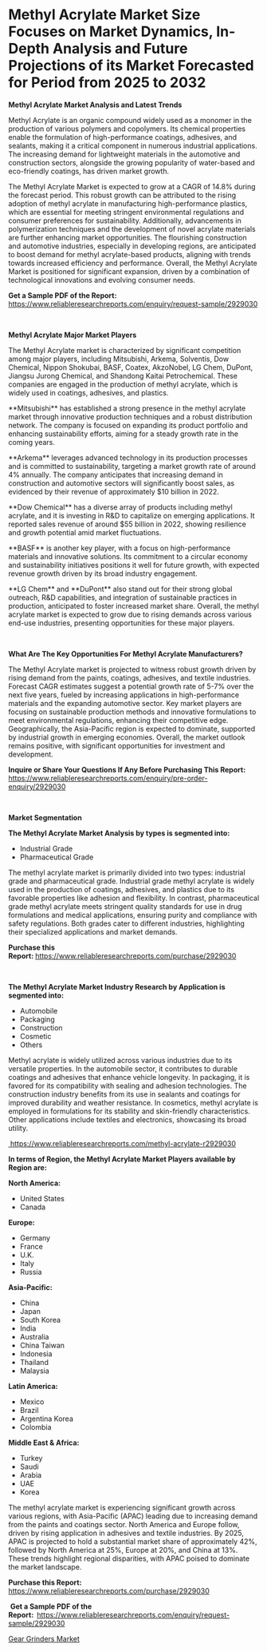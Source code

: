 <p><h1>Methyl Acrylate Market Size Focuses on Market Dynamics, In-Depth Analysis and Future Projections of its Market Forecasted for Period from 2025 to 2032</h1></p><p><strong>Methyl Acrylate Market Analysis and Latest Trends</strong></p>
<p><p>Methyl Acrylate is an organic compound widely used as a monomer in the production of various polymers and copolymers. Its chemical properties enable the formulation of high-performance coatings, adhesives, and sealants, making it a critical component in numerous industrial applications. The increasing demand for lightweight materials in the automotive and construction sectors, alongside the growing popularity of water-based and eco-friendly coatings, has driven market growth.</p><p>The Methyl Acrylate Market is expected to grow at a CAGR of 14.8% during the forecast period. This robust growth can be attributed to the rising adoption of methyl acrylate in manufacturing high-performance plastics, which are essential for meeting stringent environmental regulations and consumer preferences for sustainability. Additionally, advancements in polymerization techniques and the development of novel acrylate materials are further enhancing market opportunities. The flourishing construction and automotive industries, especially in developing regions, are anticipated to boost demand for methyl acrylate-based products, aligning with trends towards increased efficiency and performance. Overall, the Methyl Acrylate Market is positioned for significant expansion, driven by a combination of technological innovations and evolving consumer needs.</p></p>
<p><strong>Get a Sample PDF of the Report:&nbsp;</strong> <a href="https://www.reliableresearchreports.com/enquiry/request-sample/2929030?utm_campaign=3028&utm_medium=2&utm_source=Github&utm_content=ia&utm_term=12032025&utm_id=methyl-acrylate">https://www.reliableresearchreports.com/enquiry/request-sample/2929030</a></p>
<p>&nbsp;</p>
<p><strong>Methyl Acrylate Major Market Players</strong></p>
<p><p>The Methyl Acrylate market is characterized by significant competition among major players, including Mitsubishi, Arkema, Solventis, Dow Chemical, Nippon Shokubai, BASF, Coatex, AkzoNobel, LG Chem, DuPont, Jiangsu Jurong Chemical, and Shandong Kaitai Petrochemical. These companies are engaged in the production of methyl acrylate, which is widely used in coatings, adhesives, and plastics.</p><p>**Mitsubishi** has established a strong presence in the methyl acrylate market through innovative production techniques and a robust distribution network. The company is focused on expanding its product portfolio and enhancing sustainability efforts, aiming for a steady growth rate in the coming years.</p><p>**Arkema** leverages advanced technology in its production processes and is committed to sustainability, targeting a market growth rate of around 4% annually. The company anticipates that increasing demand in construction and automotive sectors will significantly boost sales, as evidenced by their revenue of approximately $10 billion in 2022.</p><p>**Dow Chemical** has a diverse array of products including methyl acrylate, and it is investing in R&D to capitalize on emerging applications. It reported sales revenue of around $55 billion in 2022, showing resilience and growth potential amid market fluctuations.</p><p>**BASF** is another key player, with a focus on high-performance materials and innovative solutions. Its commitment to a circular economy and sustainability initiatives positions it well for future growth, with expected revenue growth driven by its broad industry engagement.</p><p>**LG Chem** and **DuPont** also stand out for their strong global outreach, R&D capabilities, and integration of sustainable practices in production, anticipated to foster increased market share. Overall, the methyl acrylate market is expected to grow due to rising demands across various end-use industries, presenting opportunities for these major players.</p></p>
<p>&nbsp;</p>
<p><strong>What Are The Key Opportunities For Methyl Acrylate Manufacturers?</strong></p>
<p><p>The Methyl Acrylate market is projected to witness robust growth driven by rising demand from the paints, coatings, adhesives, and textile industries. Forecast CAGR estimates suggest a potential growth rate of 5-7% over the next five years, fueled by increasing applications in high-performance materials and the expanding automotive sector. Key market players are focusing on sustainable production methods and innovative formulations to meet environmental regulations, enhancing their competitive edge. Geographically, the Asia-Pacific region is expected to dominate, supported by industrial growth in emerging economies. Overall, the market outlook remains positive, with significant opportunities for investment and development.</p></p>
<p><strong>Inquire or Share Your Questions If Any Before Purchasing This Report:</strong> <a href="https://www.reliableresearchreports.com/enquiry/pre-order-enquiry/2929030?utm_campaign=3028&utm_medium=2&utm_source=Github&utm_content=ia&utm_term=12032025&utm_id=methyl-acrylate">https://www.reliableresearchreports.com/enquiry/pre-order-enquiry/2929030</a></p>
<p>&nbsp;</p>
<p><strong>Market Segmentation</strong></p>
<p><strong>The Methyl Acrylate Market Analysis by types is segmented into:</strong></p>
<p><ul><li>Industrial Grade</li><li>Pharmaceutical Grade</li></ul></p>
<p><p>The methyl acrylate market is primarily divided into two types: industrial grade and pharmaceutical grade. Industrial grade methyl acrylate is widely used in the production of coatings, adhesives, and plastics due to its favorable properties like adhesion and flexibility. In contrast, pharmaceutical grade methyl acrylate meets stringent quality standards for use in drug formulations and medical applications, ensuring purity and compliance with safety regulations. Both grades cater to different industries, highlighting their specialized applications and market demands.</p></p>
<p><strong>Purchase this Report:&nbsp;</strong><a href="https://www.reliableresearchreports.com/purchase/2929030?utm_campaign=3028&utm_medium=2&utm_source=Github&utm_content=ia&utm_term=12032025&utm_id=methyl-acrylate">https://www.reliableresearchreports.com/purchase/2929030</a></p>
<p>&nbsp;</p>
<p><strong>The Methyl Acrylate Market Industry Research by Application is segmented into:</strong></p>
<p><ul><li>Automobile</li><li>Packaging</li><li>Construction</li><li>Cosmetic</li><li>Others</li></ul></p>
<p><p>Methyl acrylate is widely utilized across various industries due to its versatile properties. In the automobile sector, it contributes to durable coatings and adhesives that enhance vehicle longevity. In packaging, it is favored for its compatibility with sealing and adhesion technologies. The construction industry benefits from its use in sealants and coatings for improved durability and weather resistance. In cosmetics, methyl acrylate is employed in formulations for its stability and skin-friendly characteristics. Other applications include textiles and electronics, showcasing its broad utility.</p></p>
<p><a href="https://www.reliableresearchreports.com/methyl-acrylate-r2929030?utm_campaign=3028&utm_medium=2&utm_source=Github&utm_content=ia&utm_term=12032025&utm_id=methyl-acrylate">&nbsp;https://www.reliableresearchreports.com/methyl-acrylate-r2929030</a></p>
<p><strong>In terms of Region, the Methyl Acrylate Market Players available by Region are:</strong></p>
<p>
    <p> <strong> North America: </strong>
        <ul>
            <li>United States</li>
            <li>Canada</li>
        </ul>
        </p> 
    <p> <strong> Europe: </strong>
        <ul>
            <li>Germany</li>
            <li>France</li>
            <li>U.K.</li>
            <li>Italy</li>
            <li>Russia</li>
        </ul>
        </p> 
    <p> <strong> Asia-Pacific: </strong>
        <ul>
            <li>China</li>
            <li>Japan</li>
            <li>South Korea</li>
            <li>India</li>
            <li>Australia</li>
            <li>China Taiwan</li>
            <li>Indonesia</li>
            <li>Thailand</li>
            <li>Malaysia</li>
        </ul>
        </p> 
    <p> <strong> Latin America: </strong>
        <ul>
            <li>Mexico</li>
            <li>Brazil</li>
            <li>Argentina Korea</li>
            <li>Colombia</li>
        </ul>
        </p> 
    <p> <strong> Middle East & Africa: </strong>
        <ul>
            <li>Turkey</li>
            <li>Saudi</li>
            <li>Arabia</li>
            <li>UAE</li>
            <li>Korea</li>
        </ul>
    </p>
    </p>
<p><p>The methyl acrylate market is experiencing significant growth across various regions, with Asia-Pacific (APAC) leading due to increasing demand from the paints and coatings sector. North America and Europe follow, driven by rising application in adhesives and textile industries. By 2025, APAC is projected to hold a substantial market share of approximately 42%, followed by North America at 25%, Europe at 20%, and China at 13%. These trends highlight regional disparities, with APAC poised to dominate the market landscape.</p></p>
<p><strong>Purchase this Report: </strong><a href="https://www.reliableresearchreports.com/purchase/2929030?utm_campaign=3028&utm_medium=2&utm_source=Github&utm_content=ia&utm_term=12032025&utm_id=methyl-acrylate">https://www.reliableresearchreports.com/purchase/2929030</a></p>
<p>&nbsp;<strong>Get a Sample PDF of the Report:&nbsp;&nbsp;</strong><a href="https://www.reliableresearchreports.com/enquiry/request-sample/2929030?utm_campaign=3028&utm_medium=2&utm_source=Github&utm_content=ia&utm_term=12032025&utm_id=methyl-acrylate">https://www.reliableresearchreports.com/enquiry/request-sample/2929030</a></p>
<p><strong></strong></p>
<p><p><a href="https://github.com/haaszgettre6/Market-Research-Report-List-1/blob/main/gear-grinders-market.md?utm_campaign=3028&utm_medium=2&utm_source=Github&utm_content=ia&utm_term=12032025&utm_id=methyl-acrylate">Gear Grinders Market</a></p></p>